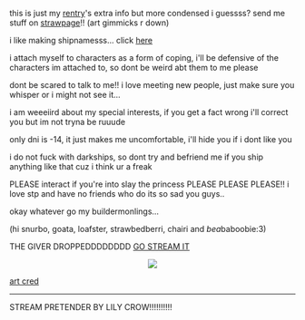 this is just my [rentry](https://rentry.co/diallup)'s extra info but more condensed i guessss? send me stuff on [strawpage](https://sfothletsky.straw.page)!! (art gimmicks r down)

i like making shipnamesss... click [here](https://rentry.co/lilycrow)

i attach myself to characters as a form of coping, i'll be defensive of the characters im attached to, so dont be weird abt them to me please

dont be scared to talk to me!! i love meeting new people, just make sure you whisper or i might not see it...

i am weeeiird about my special interests, if you get a fact wrong i'll correct you but im not tryna be ruuude

only dni is -14, it just makes me uncomfortable, i'll hide you if i dont like you

i do not fuck with darkships, so dont try and befriend me if you ship anything like that cuz i think ur a freak

PLEASE interact if you're into slay the princess PLEASE PLEASE PLEASE!! i love stp and have no friends who do its so sad you guys..

okay whatever go my buildermonlings...

(hi snurbo, goata, loafster, strawbedberri, chairi and *bea*baboobie:3)

THE GIVER DROPPEDDDDDDDD [GO STREAM IT](https://open.spotify.com/track/5xHgo5JN0wfsV41HnRaos5)


<p align="center">
<img src="https://files.catbox.moe/s5nmlu.webp">
</p> 

[art cred](https://x.com/vamoopy)

---

STREAM PRETENDER BY LILY CROW!!!!!!!!!!
